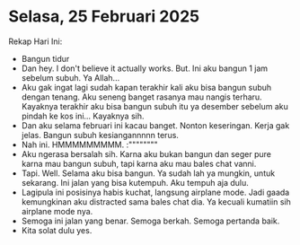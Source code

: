 # Selasa, 25 Februari 2025

Rekap Hari Ini:

- Bangun tidur
- Dan hey. I don't believe it actually works. But. Ini aku bangun 1 jam sebelum subuh. Ya Allah...
- Aku gak ingat lagi sudah kapan terakhir kali aku bisa bangun subuh dengan tenang. Aku seneng banget rasanya mau nangis terharu. Kayaknya terakhir aku bisa bangun subuh itu ya desember sebelum aku pindah ke kos ini... Kayaknya sih.
- Dan aku selama februari ini kacau banget. Nonton keseringan. Kerja gak jelas. Bangun subuh kesiangannnnn terus.
- Nah ini. HMMMMMMMMM. :""""""""
- Aku ngerasa bersalah sih. Karna aku bukan bangun dan seger pure karna mau bangun subuh, tapi karna aku mau bales chat vanni.
- Tapi. Well. Selama aku bisa bangun. Ya sudah lah ya mungkin, untuk sekarang. Ini jalan yang bisa kutempuh. Aku tempuh aja dulu.
- Lagipula ini posisinya habis kuchat, langsung airplane mode. Jadi gaada kemungkinan aku distracted sama bales chat dia. Ya kecuali kumatiin sih airplane mode nya.
- Semoga ini jalan yang benar. Semoga berkah. Semoga pertanda baik.
- Kita solat dulu yes.
